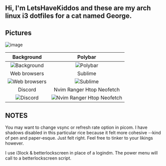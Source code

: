 ## Hi, I'm LetsHaveKiddos and these are my arch linux i3 dotfiles for a cat named George.

## Pictures

![image](https://github.com/LetsHaveKiddos/dots-george/blob/main/george/screens/reddit-screens/reddit-screen.png)

| Background					| Polybar					|
| :---:						| :---:						|
| ![Background](https://github.com/LetsHaveKiddos/dots-george/blob/main/human-and-cat.png)			| ![Polybar](https://github.com/LetsHaveKiddos/dots-george/blob/main/george/screens/polybar-screens/polybar-reddit-screen.png)		|
| Web browsers					| Sublime				|
| ![Web browsers](https://github.com/LetsHaveKiddos/dots-george/blob/main/george/screens/window-screens/qutebrowser%20ungoogled-chromium.png)		| ![Sublime](https://github.com/LetsHaveKiddos/dots-george/blob/main/george/screens/window-screens/sublime%20kitty%20zathura.png)	|
| Discord						| Nvim Ranger Htop Neofetch					|
| ![Discord](https://github.com/LetsHaveKiddos/dots-george/blob/main/george/screens/window-screens/discord.png)		| ![Nvim Ranger Htop Neofetch](https://github.com/LetsHaveKiddos/dots-george/blob/main/george/screens/window-screens/nvim%20ranger%20neofetch%20htop.png)		|



## NOTES

You may want to change vsync or refresh rate option in picom. I have shadows disabled in this particular rice because it felt more cohesive --kind of pen and paper-esque. Just felt right. Feel free to tinker to your likings however.

I use i3lock & betterlockscreen in place of a logindm. The power menu will call to a betterlockscreen script.


